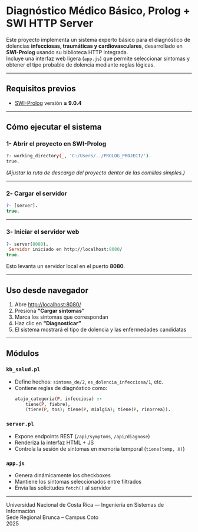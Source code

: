 # Diagnóstico Médico Básico, Prolog + SWI HTTP Server

Este proyecto implementa un sistema experto básico para el diagnóstico de dolencias **infecciosas, traumáticas y cardiovasculares**, desarrollado en **SWI-Prolog** usando su biblioteca HTTP integrada.  
Incluye una interfaz web ligera (`app.js`) que permite seleccionar síntomas y obtener el tipo probable de dolencia mediante reglas lógicas.


---

## Requisitos previos

- [SWI-Prolog](https://www.swi-prolog.org/) versión **≥ 9.0.4**

---

## Cómo ejecutar el sistema

### 1- Abrir el proyecto en SWI-Prolog

```bash
?- working_directory(_, 'C:/Users/../PROLOG_PROJECT/').
true.
```

*(Ajustar la ruta de descarga del proyecto dentor de las comillas simples.)*

---

### 2️- Cargar el servidor

```prolog
?- [server].
true.
```

---

### 3️- Iniciar el servidor web

```prolog
?- server(8080).
 Servidor iniciado en http://localhost:8080/
true.
```

Esto levanta un servidor local en el puerto **8080**.

---

## Uso desde navegador

1. Abre [http://localhost:8080/](http://localhost:8080/)
2. Presiona **“Cargar síntomas”**
3. Marca los síntomas que correspondan
4. Haz clic en **“Diagnosticar”**
5. El sistema mostrará el tipo de dolencia y las enfermedades candidatas

---

##  Módulos 

###  `kb_salud.pl`
- Define hechos: `sintoma_de/2`, `es_dolencia_infecciosa/1`, etc.
- Contiene reglas de diagnóstico como:
  ```prolog
  atajo_categoria(P, infecciosa) :-
      tiene(P, fiebre),
      (tiene(P, tos); tiene(P, mialgia); tiene(P, rinorrea)).
  ```

###  `server.pl`
- Expone endpoints REST (`/api/symptoms`, `/api/diagnose`)
- Renderiza la interfaz HTML + JS
- Controla la sesión de síntomas en memoria temporal (`tiene(temp, X)`)

###  `app.js`
- Genera dinámicamente los checkboxes
- Mantiene los síntomas seleccionados entre filtrados
- Envía las solicitudes `fetch()` al servidor

---

 
Universidad Nacional de Costa Rica — Ingeniería en Sistemas de Información  
Sede Regional Brunca – Campus Coto  
2025

